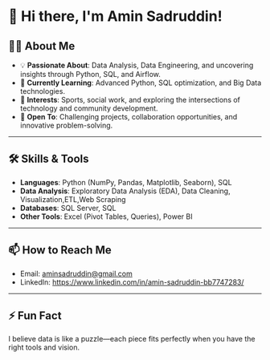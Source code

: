 # 👋 Hi there, I'm Amin Sadruddin!  

## 👨‍💻 About Me  
- 💡 **Passionate About**: Data Analysis, Data Engineering, and uncovering insights through Python, SQL, and Airflow.  
- 🌱 **Currently Learning**: Advanced Python, SQL optimization, and Big Data technologies.  
- 🏀 **Interests**: Sports, social work, and exploring the intersections of technology and community development.  
- 🎯 **Open To**: Challenging projects, collaboration opportunities, and innovative problem-solving.  

---

## 🛠️ Skills & Tools  
- **Languages**: Python (NumPy, Pandas, Matplotlib, Seaborn), SQL  
- **Data Analysis**: Exploratory Data Analysis (EDA), Data Cleaning, Visualization,ETL,Web Scraping
- **Databases**: SQL Server, SQL  
- **Other Tools**: Excel (Pivot Tables, Queries), Power BI  

---

## 📫 How to Reach Me  
- Email: [aminsadruddin@gmail.com](mailto:aminsadruddin@gmail.com)  
- LinkedIn: https://www.linkedin.com/in/amin-sadruddin-bb7747283/ 

---

## ⚡ Fun Fact  
I believe data is like a puzzle—each piece fits perfectly when you have the right tools and vision.  

<!---
aminsadruddin/aminsadruddin is a ✨ special ✨ repository because its `README.md` (this file) appears on your GitHub profile.
You can click the Preview link to take a look at your changes.
--->
